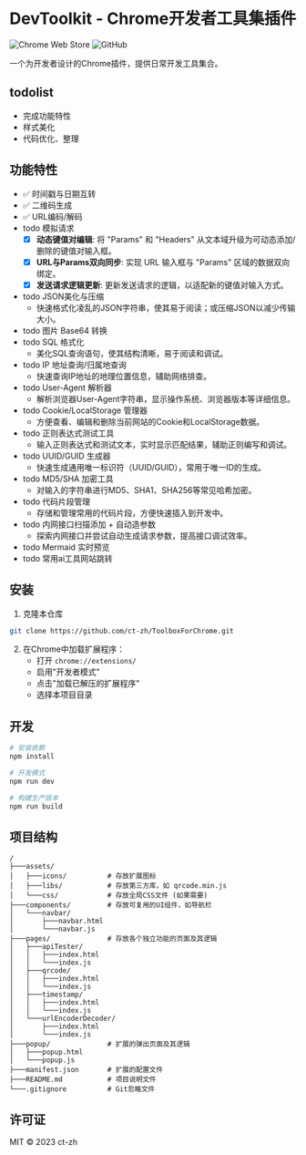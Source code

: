 # DevToolkit - Chrome开发者工具集插件

![Chrome Web Store](https://img.shields.io/chrome-web-store/v/your-extension-id-here) 
![GitHub](https://img.shields.io/github/license/ct-zh/ToolboxForChrome)

一个为开发者设计的Chrome插件，提供日常开发工具集合。

## todolist
- 完成功能特性
- 样式美化
- 代码优化、整理

## 功能特性
- ✅ 时间戳与日期互转
- ✅ 二维码生成
- ✅ URL编码/解码
- todo 模拟请求
  - [x] **动态键值对编辑**: 将 "Params" 和 "Headers" 从文本域升级为可动态添加/删除的键值对输入框。
  - [x] **URL与Params双向同步**: 实现 URL 输入框与 "Params" 区域的数据双向绑定。
  - [x] **发送请求逻辑更新**: 更新发送请求的逻辑，以适配新的键值对输入方式。
- todo JSON美化与压缩
  - 快速格式化凌乱的JSON字符串，使其易于阅读；或压缩JSON以减少传输大小。
- todo 图片 Base64 转换
- todo SQL 格式化
  - 美化SQL查询语句，使其结构清晰，易于阅读和调试。
- todo IP 地址查询/归属地查询
  - 快速查询IP地址的地理位置信息，辅助网络排查。
- todo User-Agent 解析器
  - 解析浏览器User-Agent字符串，显示操作系统、浏览器版本等详细信息。
- todo Cookie/LocalStorage 管理器
  - 方便查看、编辑和删除当前网站的Cookie和LocalStorage数据。
- todo 正则表达式测试工具
  - 输入正则表达式和测试文本，实时显示匹配结果，辅助正则编写和调试。
- todo UUID/GUID 生成器
  - 快速生成通用唯一标识符（UUID/GUID），常用于唯一ID的生成。
- todo MD5/SHA 加密工具
  - 对输入的字符串进行MD5、SHA1、SHA256等常见哈希加密。
- todo 代码片段管理
  - 存储和管理常用的代码片段，方便快速插入到开发中。
- todo 内网接口扫描添加 + 自动造参数
  - 探索内网接口并尝试自动生成请求参数，提高接口调试效率。
- todo Mermaid 实时预览
- todo 常用ai工具网站跳转

## 安装
1. 克隆本仓库
```bash
git clone https://github.com/ct-zh/ToolboxForChrome.git
```
2. 在Chrome中加载扩展程序：
   - 打开 `chrome://extensions/`
   - 启用"开发者模式"
   - 点击"加载已解压的扩展程序"
   - 选择本项目目录

## 开发
```bash
# 安装依赖
npm install

# 开发模式
npm run dev

# 构建生产版本
npm run build
```

## 项目结构
```
/
├───assets/
│   ├───icons/          # 存放扩展图标
│   ├───libs/           # 存放第三方库，如 qrcode.min.js
│   └───css/            # 存放全局CSS文件 (如果需要)
├───components/         # 存放可复用的UI组件，如导航栏
│   └───navbar/
│       ├───navbar.html
│       └───navbar.js
├───pages/              # 存放各个独立功能的页面及其逻辑
│   ├───apiTester/
│   │   ├───index.html
│   │   └───index.js
│   ├───qrcode/
│   │   ├───index.html
│   │   └───index.js
│   ├───timestamp/
│   │   ├───index.html
│   │   └───index.js
│   └───urlEncoderDecoder/
│       ├───index.html
│       └───index.js
├───popup/              # 扩展的弹出页面及其逻辑
│   ├───popup.html
│   └───popup.js
├───manifest.json       # 扩展的配置文件
├───README.md           # 项目说明文件
└───.gitignore          # Git忽略文件
```

## 许可证
MIT © 2023 ct-zh